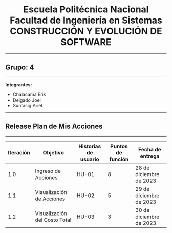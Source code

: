 <h1 align="center">
    Escuela Politécnica Nacional<br>
    Facultad de Ingeniería en Sistemas<br>
    CONSTRUCCIÓN Y EVOLUCIÓN DE SOFTWARE<br>
</h1>

---

## Grupo: 4

---

**Integrantes:**

- Chalacama Erik
- Delgado Joel
- Suntasig Ariel

---

## Release Plan de Mis Acciones

---

| **Iteración** | **Objetivo** | **Historias de usuario** | **Puntos de función** | **Fecha de entrega** |
| ----------- | ------------ | ------------------------ | ---------------------- | -------------------- |
| 1.0         | Ingreso de Acciones | HU-01 | 8 | 28 de diciembre de 2023 |
| 1.1        | Visualización de Acciones | HU-02| 5 | 29 de diciembre de 2023 |
| 1.2        | Visualización del Costo Total | HU-03| 3 | 30 de diciembre de 2023 |
